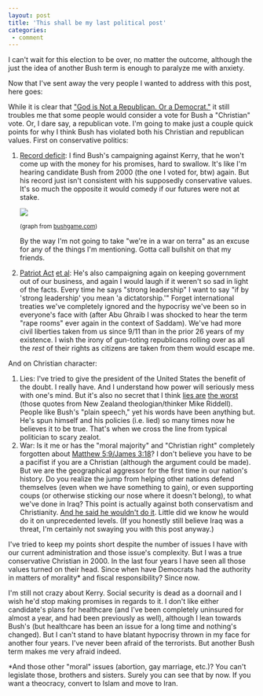 ```yaml
---
layout: post
title: 'This shall be my last political post'
categories:
 - comment
---
```


I can't wait for this election to be over, no matter the outcome, although the just the idea of another Bush term is enough to paralyze me with anxiety.



Now that I've sent away the very people I wanted to address with this post, here goes:



While it is clear that <a href="http://go.sojo.net/campaign/takebackourfaith">"God is Not a Republican. Or a Democrat."</a> it still troubles me that some people would consider a vote for Bush a "Christian" vote. Or, I dare say, a republican vote. I'm going to make just a couple quick points for why I think Bush has violated both his Christian and republican values. First on conservative politics:

<ol><li><a href="http://www.google.com/search?q=bush+fiscal+responsibility">Record deficit</a>: I find Bush's campaigning against Kerry, that he won't come up with the money for his promises, hard to swallow. It's like I'm hearing candidate Bush from 2000 (the one I voted for, btw) again. But his record just isn't consistent with his supposedly conservative values. It's so much the opposite it would comedy if our futures were not at stake.



<a href="files/2004/10/deficit.png"><img src="http://danielsjourney.com/blog/files/2004/10/deficit_small.png" /></a>


<small>(graph from <a href="http://bushgame.com">bushgame.com</a>)</small>



By the way I'm not going to take "we're in a war on terra" as an excuse for any of the things I'm mentioning. Gotta call bullshit on that my friends.</li>
<li><a href="http://www.google.com/search?q=Patriot+Act">Patriot Act</a> <a href="http://www.google.com/search?q=Total+Information+Awareness">et al</a>: He's also campaigning again on keeping government out of our business, and again I would laugh if it weren't so sad in light of the facts. Every time he says "strong leadership" I want to say "if by 'strong leadership' you mean 'a dictatorship.'" Forget international treaties we've completely ignored and the hypocrisy we've been so in everyone's face with (after Abu Ghraib I was shocked to hear the term "rape rooms" ever again in the context of Saddam). We've had more civil liberties taken from us since 9/11 than in the prior 26 years of my existence. I wish the irony of gun-toting republicans rolling over as all the <em>rest</em> of their rights as citizens are taken from them would escape me.</li></ol>
And on Christian character:
<ol><li>Lies: I've tried to give the president of the United States the benefit of the doubt. I really have. And I understand how power will seriously mess with one's mind. But it's also no secret that I think <a href="index.php?file=2003_11.xml&id=123">lies are</a> <a href="index.php?file=2003_11.xml&id=124">the worst</a> (those quotes from New Zealand theologian/thinker Mike Riddell). People like Bush's "plain speech," yet his words have been anything but. He's spun himself and his policies (i.e. lied) so many times now he believes it to be true. That's when we cross the line from typical politician to scary zealot.</li>
<li>War: Is it me or has the "moral majority" and "Christian right" completely forgotten about <a href="http://biblegateway.com/cgi-bin/bible?SearchType=AND&language=english&searchpage=0&search=peacemakers&version=NIV">Matthew 5:9/James 3:18</a>? I don't believe you have to be a pacifist if you are a Christian (although the argument could be made). But we are the geographical aggressor for the first time in our nation's history. Do you realize the jump from helping other nations defend themselves (even when we have something to gain), or even supporting coups (or otherwise sticking our nose where it doesn't belong), to what we've done in Iraq? This point is actually against both conservatism and Christianity. <a href="http://www.google.com/search?q=candidate+bush+nation+building">And he said he wouldn't do it</a>. Little did we know he would do it on unprecedented levels. (If you honestly still believe Iraq was a threat, I'm certainly not swaying you with this post anyway.)</li></ol>
I've tried to keep my points short despite the number of issues I have with our current administration and those issue's complexity. But I was a true conservative Christian in 2000. In the last four years I have seen all those values turned on their head. Since when have Democrats had the authority in matters of morality* and fiscal responsibility? Since now.



I'm still not crazy about Kerry. Social security is dead as a doornail and I wish he'd stop making promises in regards to it. I don't like either candidate's plans for healthcare (and I've been completely uninsured for almost a year, and had been previously as well), although I lean towards Bush's (but healthcare has been an issue for a long time and nothing's changed). But I can't stand to have blatant hypocrisy thrown in my face for another four years. I've never been afraid of the terrorists. But another Bush term makes me very afraid indeed.



*And those other "moral" issues (abortion, gay marriage, etc.)? You can't legislate those, brothers and sisters. Surely you can see that by now. If you want a theocracy, convert to Islam and move to Iran.